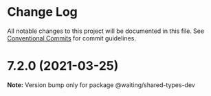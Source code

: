 # Change Log

All notable changes to this project will be documented in this file.
See [Conventional Commits](https://conventionalcommits.org) for commit guidelines.

# 7.2.0 (2021-03-25)

**Note:** Version bump only for package @waiting/shared-types-dev
